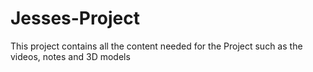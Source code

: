 # Jesses-Project
This project contains all the content needed for the Project such as the videos, notes and 3D models

